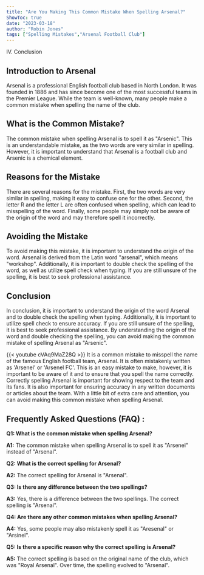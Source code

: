 ```yaml
---
title: "Are You Making This Common Mistake When Spelling Arsenal?"
ShowToc: true 
date: "2023-03-18"
author: "Robin Jones" 
tags: ["Spelling Mistakes","Arsenal Football Club"]
---
```

IV. Conclusion

## Introduction to Arsenal

Arsenal is a professional English football club based in North London. It was founded in 1886 and has since become one of the most successful teams in the Premier League. While the team is well-known, many people make a common mistake when spelling the name of the club.

## What is the Common Mistake?

The common mistake when spelling Arsenal is to spell it as "Arsenic". This is an understandable mistake, as the two words are very similar in spelling. However, it is important to understand that Arsenal is a football club and Arsenic is a chemical element. 

## Reasons for the Mistake

There are several reasons for the mistake. First, the two words are very similar in spelling, making it easy to confuse one for the other. Second, the letter R and the letter L are often confused when spelling, which can lead to misspelling of the word. Finally, some people may simply not be aware of the origin of the word and may therefore spell it incorrectly.

## Avoiding the Mistake

To avoid making this mistake, it is important to understand the origin of the word. Arsenal is derived from the Latin word "arsenal", which means "workshop". Additionally, it is important to double check the spelling of the word, as well as utilize spell check when typing. If you are still unsure of the spelling, it is best to seek professional assistance.

## Conclusion

In conclusion, it is important to understand the origin of the word Arsenal and to double check the spelling when typing. Additionally, it is important to utilize spell check to ensure accuracy. If you are still unsure of the spelling, it is best to seek professional assistance. By understanding the origin of the word and double checking the spelling, you can avoid making the common mistake of spelling Arsenal as "Arsenic".

{{< youtube cVAq9MaZ28Q >}} 
It is a common mistake to misspell the name of the famous English football team, Arsenal. It is often mistakenly written as 'Arsenel' or 'Arsenel FC'. This is an easy mistake to make, however, it is important to be aware of it and to ensure that you spell the name correctly. Correctly spelling Arsenal is important for showing respect to the team and its fans. It is also important for ensuring accuracy in any written documents or articles about the team. With a little bit of extra care and attention, you can avoid making this common mistake when spelling Arsenal.

## Frequently Asked Questions (FAQ) :
**Q1: What is the common mistake when spelling Arsenal?**

**A1:** The common mistake when spelling Arsenal is to spell it as "Arsenel" instead of "Arsenal".

**Q2: What is the correct spelling for Arsenal?**

**A2:** The correct spelling for Arsenal is "Arsenal".

**Q3: Is there any difference between the two spellings?**

**A3:** Yes, there is a difference between the two spellings. The correct spelling is "Arsenal".

**Q4: Are there any other common mistakes when spelling Arsenal?**

**A4:** Yes, some people may also mistakenly spell it as "Aresenal" or "Arsinel".

**Q5: Is there a specific reason why the correct spelling is Arsenal?**

**A5:** The correct spelling is based on the original name of the club, which was "Royal Arsenal". Over time, the spelling evolved to "Arsenal".





